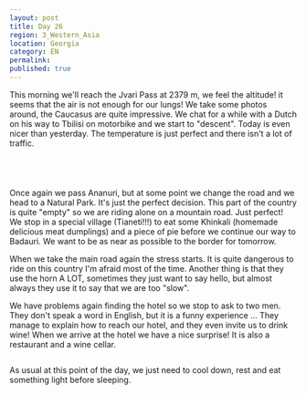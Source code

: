 ```yaml
---
layout: post
title: Day 26
region: 3_Western_Asia
location: Georgia
category: EN
permalink:
published: true
---
```


This morning we'll reach the Jvari Pass at 2379 m, we feel the altitude! it seems that the air is not enough for our lungs! We take some photos around, the Caucasus are quite impressive.  We chat for a while with a Dutch on his way to Tbilisi on motorbike and we start to "descent". Today is even nicer than yesterday. The temperature is just perfect and there isn't a lot of traffic.

<p><a
href="https://lh3.googleusercontent.com/sBwY-BtHELXXACJ0UOcBlr0tMQ1xghhDXi4dPwltLpULHVorHuOQE3dj0yHRtkDU0NgNFzlZB8jDvOXdLfeJDMeb0QX-F2ROcx2xSGJldaGXoIyRjRGehqzaBT_Dr3Jd6BvN-yZCInEkrQEoV_K0o54AW0M7KFdpIJzw8zXEg1oZWbV1qynNyfuVDYZt2yv-c-LI8K5FraKTUe-LhF6YqdhXGsSmcnshk49q2FXlJuYCCFdrSjazADAQJcAdNmzYokerOLLuLgCd08AxaSeK0QYXjiDTdYA6IaYXATC4g0FufJw9RTVVw6KpD6zGhrwDIc4bC_Wp_QE7Xi4paL1JXOeiBjnpJ_IZV09btSYWr8zRFOnwD1E8zxoH0JBtmgIeGQHUy9ilzbG9aQj6mQlW7KhT0qWpa-a6g0apk_t5bU7GspPpG7XpWybLPu0BwhH_aAozSMHG12eKVsRVbYnIM8TrSdAIpyGgidAM5v-206w9EawRyW_TlfAgDRk-Hm7E3Kzsv_pBEutTw0CAxX5sTR37DImyBONC8NmpaIOpAZvCrEmjkcWiY_h0KBmn7SFA43UkgjH69SMUOEGbiHmSNZjSmVeTq-Jc-nNSbOI6opUS2W-fw0ShcOfT_D1OyxprOagR-FmkCl87YV5T_9b0tSr-3YTNuSRImA=w845-h634-no"><img 
src="https://lh3.googleusercontent.com/sBwY-BtHELXXACJ0UOcBlr0tMQ1xghhDXi4dPwltLpULHVorHuOQE3dj0yHRtkDU0NgNFzlZB8jDvOXdLfeJDMeb0QX-F2ROcx2xSGJldaGXoIyRjRGehqzaBT_Dr3Jd6BvN-yZCInEkrQEoV_K0o54AW0M7KFdpIJzw8zXEg1oZWbV1qynNyfuVDYZt2yv-c-LI8K5FraKTUe-LhF6YqdhXGsSmcnshk49q2FXlJuYCCFdrSjazADAQJcAdNmzYokerOLLuLgCd08AxaSeK0QYXjiDTdYA6IaYXATC4g0FufJw9RTVVw6KpD6zGhrwDIc4bC_Wp_QE7Xi4paL1JXOeiBjnpJ_IZV09btSYWr8zRFOnwD1E8zxoH0JBtmgIeGQHUy9ilzbG9aQj6mQlW7KhT0qWpa-a6g0apk_t5bU7GspPpG7XpWybLPu0BwhH_aAozSMHG12eKVsRVbYnIM8TrSdAIpyGgidAM5v-206w9EawRyW_TlfAgDRk-Hm7E3Kzsv_pBEutTw0CAxX5sTR37DImyBONC8NmpaIOpAZvCrEmjkcWiY_h0KBmn7SFA43UkgjH69SMUOEGbiHmSNZjSmVeTq-Jc-nNSbOI6opUS2W-fw0ShcOfT_D1OyxprOagR-FmkCl87YV5T_9b0tSr-3YTNuSRImA=w845-h634-no" class="oversize" alt=""></a></p>

<p><a
href="https://lh3.googleusercontent.com/y7pdakzf_-zexIAP4_qyo1c_e_hU-X9nn3pTWgPzFyBwExADMT9ZwirvP0WdfQILLwKz_kFWw_Mc26XIuqiPVYU6bL3DF7CEIv21Y1g63xb1EQkR6z1UY_i6yQqVAVcFrHqbBSGNrEdvEHn_BbQsLTdWojzQ6qTeFeWwGvcmEh1BGk00Twpc1--cPLtSz_28hAOz139mrufIKBSHPJPLuLFbKwvLsPwfYwZgRhOV9PBWHtOD7aUFgPXJZMrSAdSUgaPMikXae6i2CLlYYfhi2VL8GUl5TPqgM5ORqV4as5EOvJ7nmsPsEuPd5qMtcXbJQk9pohD8C92FWrmDPvAbtdQNTkrQMEHq6lRkTu44gSqt56oCxdZ34biNd8zPUk0Mr-cNwpCKt3FNapfimlwQC9VPe7J3A15Jjwr571PUiIWWVGLLXlVwJ__j5PLUzSXZ1YWuSbvpcSTZhkJiqelc2gw6BAUbWauYN7bXHqzr__vLMSN54zy4yUepI6vMkg1GUcusOLOJgjpJRb1PK2jCcJ2UlUiaVA_xAY_NgqBrNRmOuQD1n2Rb7VNvpXsSZf7SJ9yPt6vsT-E0ZsvO6CzLEaAt5Oh3sO_uTCv4q-Jew6EMqN3qiwfilxdSoPQLs9UGfKKRq149yg2-peL7UCTcTHAa_sFDLEQgUw=w1059-h794-no"><img 
src="https://lh3.googleusercontent.com/y7pdakzf_-zexIAP4_qyo1c_e_hU-X9nn3pTWgPzFyBwExADMT9ZwirvP0WdfQILLwKz_kFWw_Mc26XIuqiPVYU6bL3DF7CEIv21Y1g63xb1EQkR6z1UY_i6yQqVAVcFrHqbBSGNrEdvEHn_BbQsLTdWojzQ6qTeFeWwGvcmEh1BGk00Twpc1--cPLtSz_28hAOz139mrufIKBSHPJPLuLFbKwvLsPwfYwZgRhOV9PBWHtOD7aUFgPXJZMrSAdSUgaPMikXae6i2CLlYYfhi2VL8GUl5TPqgM5ORqV4as5EOvJ7nmsPsEuPd5qMtcXbJQk9pohD8C92FWrmDPvAbtdQNTkrQMEHq6lRkTu44gSqt56oCxdZ34biNd8zPUk0Mr-cNwpCKt3FNapfimlwQC9VPe7J3A15Jjwr571PUiIWWVGLLXlVwJ__j5PLUzSXZ1YWuSbvpcSTZhkJiqelc2gw6BAUbWauYN7bXHqzr__vLMSN54zy4yUepI6vMkg1GUcusOLOJgjpJRb1PK2jCcJ2UlUiaVA_xAY_NgqBrNRmOuQD1n2Rb7VNvpXsSZf7SJ9yPt6vsT-E0ZsvO6CzLEaAt5Oh3sO_uTCv4q-Jew6EMqN3qiwfilxdSoPQLs9UGfKKRq149yg2-peL7UCTcTHAa_sFDLEQgUw=w1059-h794-no" class="oversize" alt=""></a></p>

<p><a
href="https://lh3.googleusercontent.com/6Z7yzSikdBm9DH3PDDgxETm2nKTNaTzFPhu5B7-hPA7BkQ6r-Qn7kdgJhvVVLWMAo50-tykiZ3jG4lP4aOCuRoSW9izFHCD30JMfgi0vme2k-G42xZZAZLTymwtqUOUZj9r5eNAjvXmUDs4JMbQOyBcwTlbFtQXCnAakRqk9bKxTJWzWRZxxXiBkoC9pY53pCYGLcPpyWJomN22iZuR2IRMpr-ZfrW3mKFBL-GzHAAmVZUljEO5AUZO3snYqXQj8nepfrM5QnelcU3tW5jGTDY6VsAUR7Rbm0dDdNob7XaeLoqDpi-49xxEOUCHdb3sUXOStQEryOrvQdw7Eem1WELsAjJt7V5xK5o9kpO-zucB5at4JUG78eCJxoHcvboxKASeKfmvruAgopYAAV-4HgC9g6IjAd8ho8zmZzZt7FtwXr2dHwpx-C5Usrsqn9EEGsRN9wv9pRQobhKFef7h_RnIXrt9HSgkqNs_1JSOSmCCLly3mZgbjwnA9qnkRCjNshL5jyJ6GVpHv8iBS1xNlL_6KotYL9IyGORGf3ZrEcVTXGyZnGcxgBq9xGEhsZNo_yWsWCUqcEanzMFHiO1s9k6sR6n20_7VEYUMq4AVuZ5ost3lnjzPNbYkLtSN8Ue-MGKlszzvpE_2rUsp3va00Gs35D9r2rnVQrA=w1059-h794-no"><img 
src="https://lh3.googleusercontent.com/6Z7yzSikdBm9DH3PDDgxETm2nKTNaTzFPhu5B7-hPA7BkQ6r-Qn7kdgJhvVVLWMAo50-tykiZ3jG4lP4aOCuRoSW9izFHCD30JMfgi0vme2k-G42xZZAZLTymwtqUOUZj9r5eNAjvXmUDs4JMbQOyBcwTlbFtQXCnAakRqk9bKxTJWzWRZxxXiBkoC9pY53pCYGLcPpyWJomN22iZuR2IRMpr-ZfrW3mKFBL-GzHAAmVZUljEO5AUZO3snYqXQj8nepfrM5QnelcU3tW5jGTDY6VsAUR7Rbm0dDdNob7XaeLoqDpi-49xxEOUCHdb3sUXOStQEryOrvQdw7Eem1WELsAjJt7V5xK5o9kpO-zucB5at4JUG78eCJxoHcvboxKASeKfmvruAgopYAAV-4HgC9g6IjAd8ho8zmZzZt7FtwXr2dHwpx-C5Usrsqn9EEGsRN9wv9pRQobhKFef7h_RnIXrt9HSgkqNs_1JSOSmCCLly3mZgbjwnA9qnkRCjNshL5jyJ6GVpHv8iBS1xNlL_6KotYL9IyGORGf3ZrEcVTXGyZnGcxgBq9xGEhsZNo_yWsWCUqcEanzMFHiO1s9k6sR6n20_7VEYUMq4AVuZ5ost3lnjzPNbYkLtSN8Ue-MGKlszzvpE_2rUsp3va00Gs35D9r2rnVQrA=w1059-h794-no" class="oversize" alt=""></a></p>

<p><a
href="https://lh3.googleusercontent.com/9CE-_WnwJQZjJLzei-fnrBlQeipfL_Ansy-UaPwvQ5snyzCs0Od33OwUDD2m2k7xArg6141B9pNI-4KlFbWxGPVBLy16tXLJ5FKjRf5tAlNayoQLjhsuZVwcFf6v5sOnKILm3BofJwA9iCGIurR0Pi2WDq8jd1HM9kye6o-e19wODkpsVfLmmydxkcXt4fHBZYIb6X1pUWmg0hlSY1nsB_AgvFYN7MhiPlXik9vzT4kleeyD1hSBaQBLK55ogkt65r3j27S7tpV9G6Dp8tt7Dcsv7InNkiTFOypMba5Ve_L2qp3I8NpdZ1FQPjl7_zgL652Ttq3lT2G7NobLyxKZQm8p7OiTczepMGj9vk8ddhx26gYiASFrTKTkXlnb0OESBHj84aLZV-QIsvKf1JfekAEZ1Ujez6-7k0mqZxI3rjG52Fuv8Vm4ggXghdmGVuS07TIkcEz_BZLV-nKupYuOhWc1cN8tVHTRlo2Gi3WgoWXsBLNaa8hhrEviadKtAvu1cVKT9wzgpcRT97ZXXehJfnUx7axdMxc1Xg6q2fl7Qck-sd6_T4tLLZMscJNeJSEe0wxQ8zoNLVe6Y56eaUjGUMPWA4kyt9xGmhE1igHxqORXGY3WUowk4c6gJJDNc2bd46FMztfrfHGGlWqZMRT2_9pl8PkBWf6b8g=w476-h634-no"><img 
src="https://lh3.googleusercontent.com/9CE-_WnwJQZjJLzei-fnrBlQeipfL_Ansy-UaPwvQ5snyzCs0Od33OwUDD2m2k7xArg6141B9pNI-4KlFbWxGPVBLy16tXLJ5FKjRf5tAlNayoQLjhsuZVwcFf6v5sOnKILm3BofJwA9iCGIurR0Pi2WDq8jd1HM9kye6o-e19wODkpsVfLmmydxkcXt4fHBZYIb6X1pUWmg0hlSY1nsB_AgvFYN7MhiPlXik9vzT4kleeyD1hSBaQBLK55ogkt65r3j27S7tpV9G6Dp8tt7Dcsv7InNkiTFOypMba5Ve_L2qp3I8NpdZ1FQPjl7_zgL652Ttq3lT2G7NobLyxKZQm8p7OiTczepMGj9vk8ddhx26gYiASFrTKTkXlnb0OESBHj84aLZV-QIsvKf1JfekAEZ1Ujez6-7k0mqZxI3rjG52Fuv8Vm4ggXghdmGVuS07TIkcEz_BZLV-nKupYuOhWc1cN8tVHTRlo2Gi3WgoWXsBLNaa8hhrEviadKtAvu1cVKT9wzgpcRT97ZXXehJfnUx7axdMxc1Xg6q2fl7Qck-sd6_T4tLLZMscJNeJSEe0wxQ8zoNLVe6Y56eaUjGUMPWA4kyt9xGmhE1igHxqORXGY3WUowk4c6gJJDNc2bd46FMztfrfHGGlWqZMRT2_9pl8PkBWf6b8g=w476-h634-no" class="oversize" alt=""></a></p>

Once again we pass Ananuri, but at some point we change the road and we head to a Natural Park. It's just the perfect decision. This part of the country is quite "empty" so we are riding alone on a mountain road. Just perfect! We stop in a special village (Tianeti!!!) to eat some Khinkali (homemade delicious meat dumplings) and a piece of pie before we continue our way to Badauri. We want to be as near as possible to the border for tomorrow.

When we take the main road again the stress starts. It is quite dangerous to ride on this country I'm afraid most of the time. Another thing is that they use the horn A LOT, sometimes they just want to say hello, but almost always they use it to say that we are too "slow".

We have problems again finding the hotel so we stop to ask to two men. They don't speak a word in English, but it is a funny experience ... They manage to explain how to reach our hotel, and they even invite us to drink wine! When we arrive at the hotel we have a nice surprise! It is also a restaurant and a wine cellar.

<p><a
href="https://lh3.googleusercontent.com/XnANnYrYhDW2pzJLF4tH0jK6v-0WrwyIMqTNToFfrM0uK1p9kb1QZNIBJm4snrkIKtQMfGSe1UjgWiYTt2uoF0zNw8ybpqbAbrfbXEyIaHtB5IWrWlX0Nznsl3kd4adKrPgO-QEUgt3QOZbr624HAKhCi22twQwNHw9LdQRW1khFesKHidGyf5y5q83-YTVIMEFKJXUQSnqvN__CpXvYRV4oDxjxhsVg7HnnFy6Fk2_IKCnRWXQpQy8Qd5n-X84mTJGrC2kpbrhZO5T1aQTedx0yKPUC2XdMlLm4VW8n6nWkKyswED31iSzDAwVLx6v3LsXztjI5HLeRaE5ekCKHEnlorDY6MCwtaKVqsgZXKdo6sZPQ83O73ikT7de91Foit5ZRG8BVJML0TSnZan7ah3kJ76lCg435Bf70AhOQnlGom056pRgwmNIQMRkgwqD5Fi4-nQN0rIbT5gFO10mtDvDDo99AyfA3oag1rz9CTjoP3qfFOlgeOx1BZ8SkaXsH5nxRcgtpJX5fnerlghHyh4U8hnIhCeoDAFuVOg30ujh8vlkFYmZXn47ab8s56G06RnxqL50FDyXD8kl4dnF4ayV3JsOTwaeGBAD6XFa7g0l29LkjlTqU_e3FKigfJyN7Xp2S4-5SLXXVytYqrvs56NwsOKuQ-q4O0g=w1059-h794-no"><img 
src="https://lh3.googleusercontent.com/XnANnYrYhDW2pzJLF4tH0jK6v-0WrwyIMqTNToFfrM0uK1p9kb1QZNIBJm4snrkIKtQMfGSe1UjgWiYTt2uoF0zNw8ybpqbAbrfbXEyIaHtB5IWrWlX0Nznsl3kd4adKrPgO-QEUgt3QOZbr624HAKhCi22twQwNHw9LdQRW1khFesKHidGyf5y5q83-YTVIMEFKJXUQSnqvN__CpXvYRV4oDxjxhsVg7HnnFy6Fk2_IKCnRWXQpQy8Qd5n-X84mTJGrC2kpbrhZO5T1aQTedx0yKPUC2XdMlLm4VW8n6nWkKyswED31iSzDAwVLx6v3LsXztjI5HLeRaE5ekCKHEnlorDY6MCwtaKVqsgZXKdo6sZPQ83O73ikT7de91Foit5ZRG8BVJML0TSnZan7ah3kJ76lCg435Bf70AhOQnlGom056pRgwmNIQMRkgwqD5Fi4-nQN0rIbT5gFO10mtDvDDo99AyfA3oag1rz9CTjoP3qfFOlgeOx1BZ8SkaXsH5nxRcgtpJX5fnerlghHyh4U8hnIhCeoDAFuVOg30ujh8vlkFYmZXn47ab8s56G06RnxqL50FDyXD8kl4dnF4ayV3JsOTwaeGBAD6XFa7g0l29LkjlTqU_e3FKigfJyN7Xp2S4-5SLXXVytYqrvs56NwsOKuQ-q4O0g=w1059-h794-no" class="oversize" alt=""></a></p>

As usual at this point of the day, we just need to cool down, rest and eat something light before sleeping.